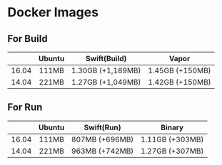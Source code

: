 # Docker Images

## For Build

|       | Ubuntu |      Swift(Build) |            Vapor |
|:-----:|:------:|:-----------------:|:----------------:|
| 16.04 |  111MB | 1.30GB (+1,189MB) |  1.45GB (+150MB) |
| 14.04 |  221MB | 1.27GB (+1,049MB) |  1.42GB (+150MB) |

## For Run

|       | Ubuntu |     Swift(Run) |          Binary |
|:-----:|:------:|:--------------:|:---------------:|
| 16.04 |  111MB | 807MB (+696MB) | 1.11GB (+303MB) |
| 14.04 |  221MB | 963MB (+742MB) | 1.27GB (+307MB) |
